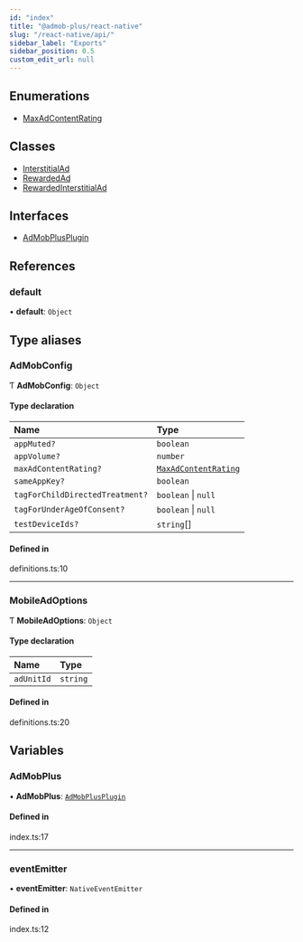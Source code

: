 ```yaml
---
id: "index"
title: "@admob-plus/react-native"
slug: "/react-native/api/"
sidebar_label: "Exports"
sidebar_position: 0.5
custom_edit_url: null
---
```


## Enumerations

- [MaxAdContentRating](enums/MaxAdContentRating)

## Classes

- [InterstitialAd](classes/InterstitialAd)
- [RewardedAd](classes/RewardedAd)
- [RewardedInterstitialAd](classes/RewardedInterstitialAd)

## Interfaces

- [AdMobPlusPlugin](interfaces/AdMobPlusPlugin)

## References

### default

• **default**: `Object`

## Type aliases

### AdMobConfig

Ƭ **AdMobConfig**: `Object`

#### Type declaration

| Name | Type |
| :------ | :------ |
| `appMuted?` | `boolean` |
| `appVolume?` | `number` |
| `maxAdContentRating?` | [`MaxAdContentRating`](enums/MaxAdContentRating) |
| `sameAppKey?` | `boolean` |
| `tagForChildDirectedTreatment?` | `boolean` \| ``null`` |
| `tagForUnderAgeOfConsent?` | `boolean` \| ``null`` |
| `testDeviceIds?` | `string`[] |

#### Defined in

definitions.ts:10

___

### MobileAdOptions

Ƭ **MobileAdOptions**: `Object`

#### Type declaration

| Name | Type |
| :------ | :------ |
| `adUnitId` | `string` |

#### Defined in

definitions.ts:20

## Variables

### AdMobPlus

• **AdMobPlus**: [`AdMobPlusPlugin`](interfaces/AdMobPlusPlugin)

#### Defined in

index.ts:17

___

### eventEmitter

• **eventEmitter**: `NativeEventEmitter`

#### Defined in

index.ts:12
